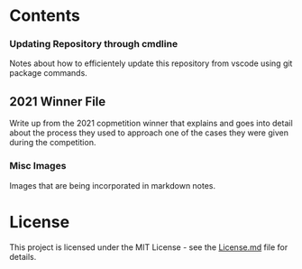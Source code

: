# Contents

### Updating Repository through cmdline
Notes about how to efficientely update this repository from vscode using git package commands.

## 2021 Winner File
Write up from the 2021 copmetition winner that explains and goes into detail about the process they used to approach one of the cases they were given during the competition.

### Misc Images
Images that are being incorporated in markdown notes.

# License

This project is licensed under the MIT License - see the [License.md](License.md) file for details.